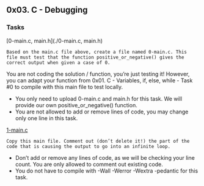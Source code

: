 ## 0x03. C - Debugging

### Tasks
[0-main.c, main.h](./0-main.c, main.h)
```
Based on the main.c file above, create a file named 0-main.c. This file must test that the function positive_or_negative() gives the correct output when given a case of 0.
```
You are not coding the solution / function, you’re just testing it! However, you can adapt your function from 0x01. C - Variables, if, else, while - Task #0 to compile with this main file to test locally.
* You only need to upload 0-main.c and main.h for this task. We will provide our own positive_or_negative() function.
* You are not allowed to add or remove lines of code, you may change only one line in this task.

[1-main.c](./1-main.c)
```
Copy this main file. Comment out (don’t delete it!) the part of the code that is causing the output to go into an infinite loop.
```
* Don’t add or remove any lines of code, as we will be checking your line count. You are only allowed to comment out existing code.
* You do not have to compile with -Wall -Werror -Wextra -pedantic for this task.


